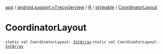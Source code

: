[app](../../../index.md) / [android.support.v7.recyclerview](../../index.md) / [R](../index.md) / [styleable](index.md) / [CoordinatorLayout](./-coordinator-layout.md)

# CoordinatorLayout

`static val CoordinatorLayout: `[`IntArray`](https://kotlinlang.org/api/latest/jvm/stdlib/kotlin/-int-array/index.html)
`static val CoordinatorLayout: `[`IntArray`](https://kotlinlang.org/api/latest/jvm/stdlib/kotlin/-int-array/index.html)